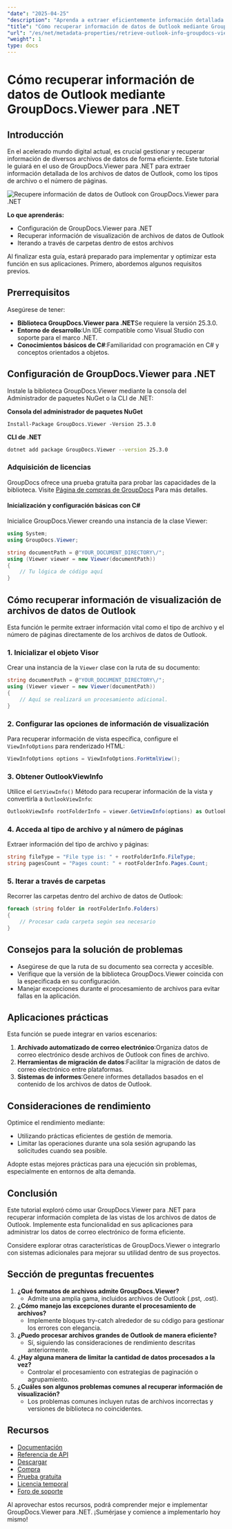 ```yaml
---
"date": "2025-04-25"
"description": "Aprenda a extraer eficientemente información detallada de las vistas de archivos de datos de Outlook con GroupDocs.Viewer para .NET. Mejore su productividad con esta guía completa."
"title": "Cómo recuperar información de datos de Outlook mediante GroupDocs.Viewer para .NET"
"url": "/es/net/metadata-properties/retrieve-outlook-info-groupdocs-viewer-net/"
"weight": 1
type: docs
---
```

# Cómo recuperar información de datos de Outlook mediante GroupDocs.Viewer para .NET

## Introducción

En el acelerado mundo digital actual, es crucial gestionar y recuperar información de diversos archivos de datos de forma eficiente. Este tutorial le guiará en el uso de GroupDocs.Viewer para .NET para extraer información detallada de los archivos de datos de Outlook, como los tipos de archivo o el número de páginas.

![Recupere información de datos de Outlook con GroupDocs.Viewer para .NET](/viewer/metadata-properties/retrieve-outlook-data-information.png)

**Lo que aprenderás:**
- Configuración de GroupDocs.Viewer para .NET
- Recuperar información de visualización de archivos de datos de Outlook
- Iterando a través de carpetas dentro de estos archivos

Al finalizar esta guía, estará preparado para implementar y optimizar esta función en sus aplicaciones. Primero, abordemos algunos requisitos previos.

## Prerrequisitos

Asegúrese de tener:
- **Biblioteca GroupDocs.Viewer para .NET**Se requiere la versión 25.3.0.
- **Entorno de desarrollo**:Un IDE compatible como Visual Studio con soporte para el marco .NET.
- **Conocimientos básicos de C#**:Familiaridad con programación en C# y conceptos orientados a objetos.

## Configuración de GroupDocs.Viewer para .NET

Instale la biblioteca GroupDocs.Viewer mediante la consola del Administrador de paquetes NuGet o la CLI de .NET:

**Consola del administrador de paquetes NuGet**
```shell
Install-Package GroupDocs.Viewer -Version 25.3.0
```

**CLI de .NET**
```bash
dotnet add package GroupDocs.Viewer --version 25.3.0
```

### Adquisición de licencias

GroupDocs ofrece una prueba gratuita para probar las capacidades de la biblioteca. Visite [Página de compras de GroupDocs](https://purchase.groupdocs.com/buy) Para más detalles.

#### Inicialización y configuración básicas con C#

Inicialice GroupDocs.Viewer creando una instancia de la clase Viewer:

```csharp
using System;
using GroupDocs.Viewer;

string documentPath = @"YOUR_DOCUMENT_DIRECTORY\/";
using (Viewer viewer = new Viewer(documentPath))
{
    // Tu lógica de código aquí
}
```

## Cómo recuperar información de visualización de archivos de datos de Outlook

Esta función le permite extraer información vital como el tipo de archivo y el número de páginas directamente de los archivos de datos de Outlook.

### 1. Inicializar el objeto Visor

Crear una instancia de la `Viewer` clase con la ruta de su documento:

```csharp
string documentPath = @"YOUR_DOCUMENT_DIRECTORY\/";
using (Viewer viewer = new Viewer(documentPath))
{
    // Aquí se realizará un procesamiento adicional.
}
```

### 2. Configurar las opciones de información de visualización

Para recuperar información de vista específica, configure el `ViewInfoOptions` para renderizado HTML:

```csharp
ViewInfoOptions options = ViewInfoOptions.ForHtmlView();
```

### 3. Obtener OutlookViewInfo

Utilice el `GetViewInfo()` Método para recuperar información de la vista y convertirla a `OutlookViewInfo`:

```csharp
OutlookViewInfo rootFolderInfo = viewer.GetViewInfo(options) as OutlookViewInfo;
```

### 4. Acceda al tipo de archivo y al número de páginas

Extraer información del tipo de archivo y páginas:

```csharp
string fileType = "File type is: " + rootFolderInfo.FileType;
string pagesCount = "Pages count: " + rootFolderInfo.Pages.Count;
```

### 5. Iterar a través de carpetas

Recorrer las carpetas dentro del archivo de datos de Outlook:

```csharp
foreach (string folder in rootFolderInfo.Folders)
{
    // Procesar cada carpeta según sea necesario
}
```

## Consejos para la solución de problemas

- Asegúrese de que la ruta de su documento sea correcta y accesible.
- Verifique que la versión de la biblioteca GroupDocs.Viewer coincida con la especificada en su configuración.
- Manejar excepciones durante el procesamiento de archivos para evitar fallas en la aplicación.

## Aplicaciones prácticas

Esta función se puede integrar en varios escenarios:
1. **Archivado automatizado de correo electrónico**:Organiza datos de correo electrónico desde archivos de Outlook con fines de archivo.
2. **Herramientas de migración de datos**:Facilitar la migración de datos de correo electrónico entre plataformas.
3. **Sistemas de informes**:Genere informes detallados basados en el contenido de los archivos de datos de Outlook.

## Consideraciones de rendimiento

Optimice el rendimiento mediante:
- Utilizando prácticas eficientes de gestión de memoria.
- Limitar las operaciones durante una sola sesión agrupando las solicitudes cuando sea posible.

Adopte estas mejores prácticas para una ejecución sin problemas, especialmente en entornos de alta demanda.

## Conclusión

Este tutorial exploró cómo usar GroupDocs.Viewer para .NET para recuperar información completa de las vistas de los archivos de datos de Outlook. Implemente esta funcionalidad en sus aplicaciones para administrar los datos de correo electrónico de forma eficiente.

Considere explorar otras características de GroupDocs.Viewer o integrarlo con sistemas adicionales para mejorar su utilidad dentro de sus proyectos.

## Sección de preguntas frecuentes

1. **¿Qué formatos de archivos admite GroupDocs.Viewer?**
   - Admite una amplia gama, incluidos archivos de Outlook (.pst, .ost).
2. **¿Cómo manejo las excepciones durante el procesamiento de archivos?**
   - Implemente bloques try-catch alrededor de su código para gestionar los errores con elegancia.
3. **¿Puedo procesar archivos grandes de Outlook de manera eficiente?**
   - Sí, siguiendo las consideraciones de rendimiento descritas anteriormente.
4. **¿Hay alguna manera de limitar la cantidad de datos procesados a la vez?**
   - Controlar el procesamiento con estrategias de paginación o agrupamiento.
5. **¿Cuáles son algunos problemas comunes al recuperar información de visualización?**
   - Los problemas comunes incluyen rutas de archivos incorrectas y versiones de biblioteca no coincidentes.

## Recursos
- [Documentación](https://docs.groupdocs.com/viewer/net/)
- [Referencia de API](https://reference.groupdocs.com/viewer/net/)
- [Descargar](https://releases.groupdocs.com/viewer/net/)
- [Compra](https://purchase.groupdocs.com/buy)
- [Prueba gratuita](https://releases.groupdocs.com/viewer/net/)
- [Licencia temporal](https://purchase.groupdocs.com/temporary-license/)
- [Foro de soporte](https://forum.groupdocs.com/c/viewer/9)

Al aprovechar estos recursos, podrá comprender mejor e implementar GroupDocs.Viewer para .NET. ¡Sumérjase y comience a implementarlo hoy mismo!